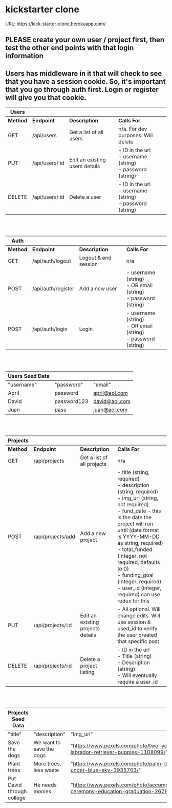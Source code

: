 # kickstarter clone

URL: https://kick-starter-clone.herokuapp.com/

## PLEASE create your own user / project first, then test the other end points with that login information

## Users has middleware in it that will check to see that you have a session cookie. So, it's important that you go through auth first. Login or register will give you that cookie.

| Users      |                |                                |                                                                   |
| ---------- | -------------- | ------------------------------ | ----------------------------------------------------------------- |
| **Method** | **Endpoint**   | **Description**                | **Calls For**                                                     |  |
| GET        | /api/users     | Get a list of all users        | n/a. For dev purposes. Will delete                                |
| PUT        | /api/users/:id | Edit an existing users details | - ID in the url <br/>- username (string)<br/> - password (string) |
| DELETE     | /api/users/:id | Delete a user                  | - ID in the url<br/> - username (string)<br/> - password (string) |

<br/>
<br/>

| Auth       |                    |                      |                                                                       |
| ---------- | ------------------ | -------------------- | --------------------------------------------------------------------- |
| **Method** | **Endpoint**       | **Description**      | **Calls For**                                                         |
| GET        | /api/auth/logout   | Logout & end session | n/a                                                                   |
| POST       | /api/auth/register | Add a new user       | - username (string)<br/> - OR email (string)<br/> - password (string) |
| POST       | /api/auth/login    | Login                | - username (string)<br/> - OR email (string)<br/> - password (string) |

<br/>
<br/>

| Users Seed Data |             |               |
| --------------- | ----------- | ------------- |
| "username"      | "password"  | "email"       |
| April           | password    | april@aol.com |
| David           | password123 | david@aol.com |
| Juan            | pass        | juan@aol.com  |

<br/>
<br/>

| Projects   |                   |                                   |                                                                                                                                                                                                                                                                                                                                                                                       |
| ---------- | ----------------- | --------------------------------- | ------------------------------------------------------------------------------------------------------------------------------------------------------------------------------------------------------------------------------------------------------------------------------------------------------------------------------------------------------------------------------------- |
| **Method** | **Endpoint**      | **Description**                   | **Calls For**                                                                                                                                                                                                                                                                                                                                                                         |
| GET        | /api/projects     | Get a list of all projects        | n/a                                                                                                                                                                                                                                                                                                                                                                                   |
| POST       | /api/projects/add | Add a new project                 | - title (string, required)<br/> - description (string, required)<br/> - img_url (string, not required)<br/> - fund_date - this is the date the project will run until (date format is YYYY-MM-DD as string, required) <br/> - total_funded (integer, not required, defaults to 0) <br/> - funding_goal (integer, required) <br/> - user_id (integer, required) can use redux for this |
| PUT        | /api/projects/:id | Edit an existing projects details | - All optional. Will change edits. Will use session & used_id to verify the user created that specific post                                                                                                                                                                                                                                                                           |
| DELETE     | /api/projects/:id | Delete a project listing          | - ID in the url<br/> - Title (string)<br/> - Description (string)<br/> - Will eventually require a user_id                                                                                                                                                                                                                                                                            |

<br/>
<br/>

| Projects Seed Data        |                          |                                                                                     |              |                |                |           |
| ------------------------- | ------------------------ | ----------------------------------------------------------------------------------- | ------------ | -------------- | -------------- | --------- |
| "title"                   | "description"            | "img_url"                                                                           | "fund_date"  | "total_funded" | "funding_goal" | "user_id" |
| Save the dogs             | We want to save the dogs | "https://www.pexels.com/photo/two-yellow-labrador-retriever-puppies-1108099/"       | "2021-12-30" | 3000           | 15000          | 1         |
| Plant trees               | More trees, less waste   | "https://www.pexels.com/photo/palm-trees-under-blue-sky-3935703/"                   | "2021-06-10" | 1000           | 10000          | 2         |
| Put David through college | He needs monies          | "https://www.pexels.com/photo/accomplishment-ceremony-education-graduation-267885/" | "2020-12-03" | 100            | 5000           | 3         |
